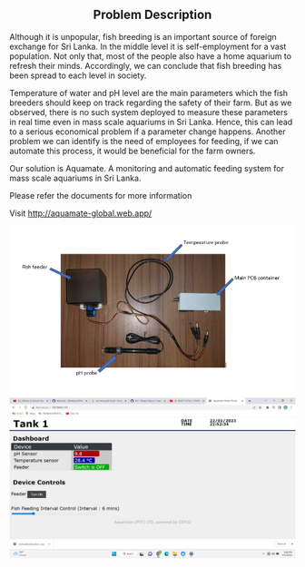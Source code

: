 <b><h2><center>Problem Description</center></h1></b>

Although it is unpopular, fish breeding is an important source of foreign exchange for Sri Lanka. In the middle level it is self-employment for a vast population. Not only that, most of the people also have a home aquarium to refresh their minds. Accordingly, we can conclude that fish breeding has been spread to each level in society.


Temperature of water and pH level are the main parameters which the fish breeders should keep on track regarding the safety of their farm. But as we observed, there is no such system deployed to measure these parameters in real time even in mass scale aquariums in Sri Lanka. Hence, this can lead to a serious economical problem if a parameter change happens. Another problem we can identify is the need of employees for feeding, if we can automate this process, it would be beneficial for the farm owners.

Our solution is Aquamate. A monitoring and automatic feeding system for mass scale aquariums in Sri Lanka.

Please refer the documents for more information

Visit <http://aquamate-global.web.app/>

![AquaMate indoor unit](https://github.com/GevinduGanganath/AquaMate/blob/main/AquaMate%20Diagram.PNG)
![AquaMate server](https://github.com/GevinduGanganath/AquaMate/blob/main/Server.jpg)
